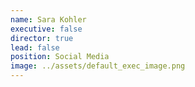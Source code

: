 ```yaml
---
name: Sara Kohler
executive: false
director: true
lead: false
position: Social Media
image: ../assets/default_exec_image.png
---
```

